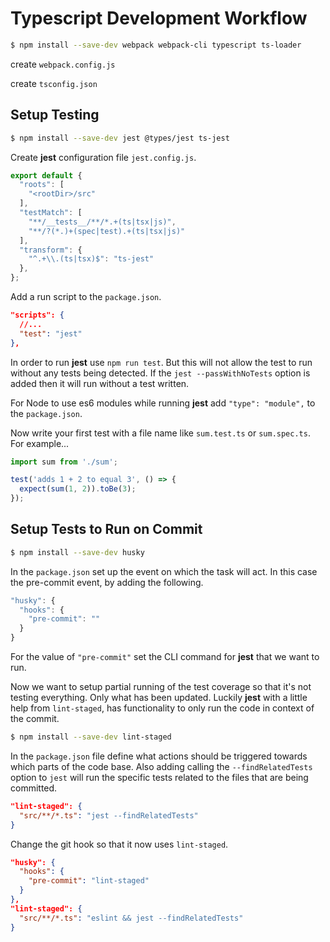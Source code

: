 # Typescript Development Workflow

```bash
$ npm install --save-dev webpack webpack-cli typescript ts-loader
```

create `webpack.config.js`

create `tsconfig.json`

## Setup Testing

```bash
$ npm install --save-dev jest @types/jest ts-jest
```

Create **jest** configuration file `jest.config.js`.

```js
export default {
  "roots": [
    "<rootDir>/src"
  ],
  "testMatch": [
    "**/__tests__/**/*.+(ts|tsx|js)",
    "**/?(*.)+(spec|test).+(ts|tsx|js)"
  ],
  "transform": {
    "^.+\\.(ts|tsx)$": "ts-jest"
  },
};
```

Add a run script to the `package.json`.

```json
"scripts": {
  //...
  "test": "jest"
},
```

In order to run **jest** use `npm run test`. But this will not allow the test to run without any tests being detected. If the `jest --passWithNoTests` option is added then it will run without a test written.

For Node to use es6 modules while running **jest** add `"type": "module",` to the `package.json`.

Now write your first test with a file name like `sum.test.ts` or `sum.spec.ts`. For example...

```js
import sum from './sum';

test('adds 1 + 2 to equal 3', () => {
  expect(sum(1, 2)).toBe(3);
});
```

## Setup Tests to Run on Commit

```bash
$ npm install --save-dev husky
```

In the `package.json` set up the event on which the task will act. In this case the pre-commit event, by adding the following.

```js
"husky": {
  "hooks": {
    "pre-commit": ""
  }
}
```

For the value of `"pre-commit"` set the CLI command for **jest** that we want to run.

Now we want to setup partial running of the test coverage so that it's not testing everything. Only what has been updated. Luckily **jest** with a little help from `lint-staged`, has functionality to only run the code in context of the commit.

```bash
$ npm install --save-dev lint-staged
```

In the `package.json` file define what actions should be triggered towards which parts of the code base. Also adding calling the `--findRelatedTests` option to `jest` will run the specific tests related to the files that are being committed.

```json
"lint-staged": {
  "src/**/*.ts": "jest --findRelatedTests"
}
```

Change the git hook so that it now uses `lint-staged`.

```json
"husky": {
  "hooks": {
    "pre-commit": "lint-staged"
  }
},
"lint-staged": {
  "src/**/*.ts": "eslint && jest --findRelatedTests"
}
```
